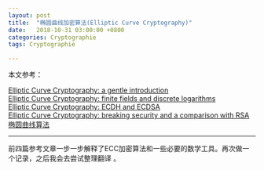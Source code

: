 ```yaml
---
layout: post
title:  "椭圆曲线加密算法(Elliptic Curve Cryptography)"
date:   2018-10-31 03:00:00 +0800
categories: Cryptographie
tags: Cryptographie

---
```


本文参考：    

[Elliptic Curve Cryptography: a gentle introduction](http://andrea.corbellini.name/2015/05/17/elliptic-curve-cryptography-a-gentle-introduction/)  
[Elliptic Curve Cryptography: finite fields and discrete logarithms](http://andrea.corbellini.name/2015/05/23/elliptic-curve-cryptography-finite-fields-and-discrete-logarithms/)    
[Elliptic Curve Cryptography: ECDH and ECDSA](http://andrea.corbellini.name/2015/05/30/elliptic-curve-cryptography-ecdh-and-ecdsa/)     
[Elliptic Curve Cryptography: breaking security and a comparison with RSA](http://andrea.corbellini.name/2015/06/08/elliptic-curve-cryptography-breaking-security-and-a-comparison-with-rsa/)     
[椭圆曲线算法](https://www.jianshu.com/p/2e6031ac3d50)

---

前四篇参考文章一步一步解释了ECC加密算法和一些必要的数学工具。再次做一个记录，之后我会去尝试整理翻译
。





